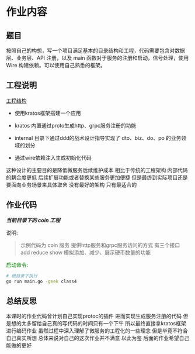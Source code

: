 # 作业内容

## 题目

按照自己的构想，写一个项目满足基本的目录结构和工程，代码需要包含对数据层、业务层、API 注册，以及 main 函数对于服务的注册和启动，信号处理，使用 Wire 构建依赖。可以使用自己熟悉的框架。

## 工程说明

[工程结构](./coin/README.md)

- 使用kratos框架搭建一个应用

- kratos 内置通过proto生成http、grpc服务注册的功能

- internal 目录下通过ddd的战术设计指导实现了 dto、biz、do、po 的业务领域的划分

- 通过wire依赖注入生成初始化代码

这种设计的主要目的是降低微服务后续维护成本 相比于传统的工程架构 内部代码的耦合度更低 后续扩展功能或者替换某些服务更加便捷 但是最终到实际项目还是要面向业务场景来具体取舍 没有最好的架构 只有最适合的

## 作业代码

***当前目录下的 coin 工程***

说明:

> 示例代码为 coin 服务 提供http服务和grpc服务访问的方式 有三个接口 add reduce show 模拟添加、减少、展示硬币数量的功能

<font color=#008000>启动命令:</font>

```sh
# 根目录下执行
go run main.go -geek class4
```

## 总结反思

本课时的作业代码曾计划自己实现protoc的插件 进而实现生成服务注册的代码 但是想的太多留给自己真的写代码的时间只有一个下午 所以最终直接拿kratos框架进行编码作业 虽然过程中深入理解了微服务的工程化的一些理念 但是毕竟不符合自己真实所想 总体来说对自己的这次作业并不满意 以此为鉴 后面的作业希望自己能做的更好
